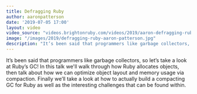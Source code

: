 ```yaml
---
title: Defragging Ruby
author: aaronpatterson
date: '2019-07-05 17:00'
layout: video
video_source: "videos.brightonruby.com/videos/2019/aaron-defragging-ruby.mp4"
image: "/images/2019/defragging-ruby-aaron-patterson.jpg"
description: "It’s been said that programmers like garbage collectors, so let’s take a look at Ruby’s GC!"
---
```


It’s been said that programmers like garbage collectors, so let’s take a look at Ruby’s GC! In this talk we'll walk through how Ruby allocates objects, then talk about how we can optimize object layout and memory usage via compaction. Finally we’ll take a look at how to actually build a compacting GC for Ruby as well as the interesting challenges that can be found within.
